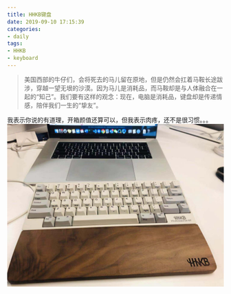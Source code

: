 ```yaml
---
title: HHKB键盘
date: 2019-09-10 17:15:39
categories: 
- daily
tags:
- HHKB
- keyboard
---
```


> 美国西部的牛仔们，会将死去的马儿留在原地，但是仍然会扛着马鞍长途跋涉，穿越一望无垠的沙漠。因为马儿是消耗品，而马鞍却是与人体融合在一起的“知己”。我们要有这样的观念：现在，电脑是消耗品，键盘却是传递情感，陪伴我们一生的“挚友”。

我表示你说的有道理，开箱颜值还算可以，但我表示肉疼，还不是很习惯。。。
![HHKB](/../images/HHKB.jpeg)



